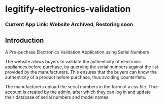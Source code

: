 # legitify-electronics-validation

### Current App Link: Website Archived, Restoring soon

## Introduction
A Pre-puchase Electronics Validation Application using Serial Numbers

The website allows buyers to validate the authenticity of electronic appliances before purchase, by querying the serial numbers against the list provided by the manufacturers. This ensures that the buyers can know the authenticity of a product before purchase, thus avoiding counterfeits.

The manufacturers upload the serial numbers in the form of a csv file. Their account is created by the admin, after which they can log in and update their database of serial numbers and model names
